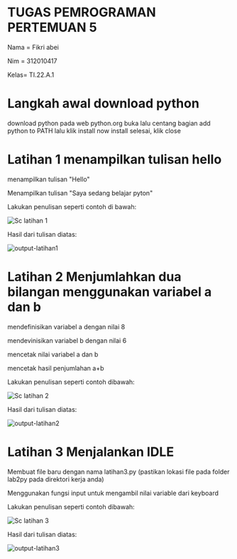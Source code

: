 # TUGAS PEMROGRAMAN PERTEMUAN 5
Nama = Fikri abei

Nim  = 312010417

Kelas= TI.22.A.1

# Langkah awal download python
 download python pada web python.org
 buka lalu centang bagian add python to PATH lalu klik install now
 install selesai, klik close
# Latihan 1 menampilkan tulisan hello
menampilkan tulisan "Hello"

Menampilkan tulisan "Saya sedang belajar pyton"

 Lakukan penulisan seperti contoh di bawah:

![Sc latihan 1](ss1.png)



Hasil dari tulisan diatas:

![output-latihan1](latihan1.png)


# Latihan 2 Menjumlahkan dua bilangan menggunakan variabel a dan b
mendefinisikan variabel a dengan nilai 8

mendevinisikan variabel b dengan nilai 6

mencetak nilai variabel a dan b

mencetak hasil penjumlahan a+b

 Lakukan penulisan seperti contoh dibawah:

![Sc latihan 2](ss2.png)

Hasil dari tulisan diatas:

![output-latihan2](latihan2.png)


# Latihan 3 Menjalankan IDLE
Membuat file baru dengan nama latihan3.py (pastikan lokasi file pada folder lab2py pada direktori kerja anda)

Menggunakan fungsi input untuk mengambil nilai variable dari keyboard

 Lakukan penulisan seperti contoh dibawah:

![Sc latihan 3](ss3.png)


Hasil dari tulisan diatas:

![output-latihan3](latihan3.png)